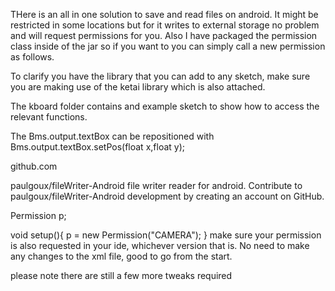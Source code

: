 THere is an all in one solution to save and read files on android. It might be restricted in some locations but for it writes to external storage no problem and will request permissions for you. Also I have packaged the permission class inside of the jar so if you want to you can simply call a new permission as follows.

To clarify you have the library that you can add to any sketch, make sure you are making use of the ketai library which is also attached.

The kboard folder contains and example sketch to show how to access the relevant functions.

The Bms.output.textBox can be repositioned with Bms.output.textBox.setPos(float x,float y);


github.com

paulgoux/fileWriter-Android
file writer reader for android. Contribute to paulgoux/fileWriter-Android development by creating an account on GitHub.

Permission p;

void setup(){
p = new Permission("CAMERA");
}
make sure your permission is also requested in your ide, whichever version that is. No need to make any changes to the xml file, good to go from the start.

please note there are still a few more tweaks required
